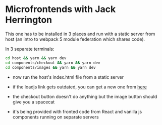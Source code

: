 # Microfrontends with Jack Herrington

This one has to be installed in 3 places and run with a static server from host (an intro to webpack 5 module federation which shares code).

In 3 separate terminals:

```bash
cd host && yarn && yarn dev
cd components/checkout && yarn && yarn dev
cd components/images && yarn && yarn dev
```

- now run the host's index.html file from a static server

- if the loadjs link gets outdated, you can get a new one from [here](https://github.com/muicss/loadjs)

- the checkout button doesn't do anything but the image button should give you a spacecat

- it's being provided with fronted code from React and vanilla js components running on separate servers
